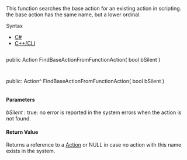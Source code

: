 This function searches the base action for an existing action in scripting. the base action has the same name, but a lower ordinal.

Syntax

* [C#](#i-syntax-CS)
* [C++/CLI](#i-syntax-CPP2005)

```
```
public Action FindBaseActionFromFunctionAction( 
   bool bSilent
)
```
```

```
```
public:
Action^ FindBaseActionFromFunctionAction( 
   bool bSilent
)
```
```

#### Parameters

*bSilent*
:   true: no error is reported in the system errors when the action is not found.

#### Return Value

Returns a reference to a [Action](Eplan.EplApi.AFu~Eplan.EplApi.ApplicationFramework.Action.html) or NULL in case no action with this name exists in the system.



